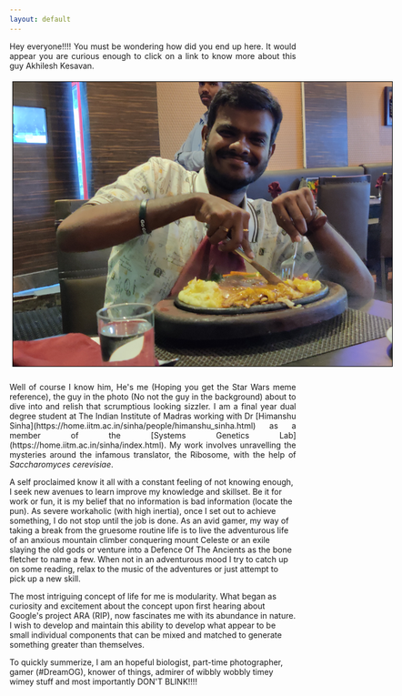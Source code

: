 ```yaml
---
layout: default
---
```


<p style="text-align: justify">
Hey everyone!!!! You must be wondering how did you end up here. It would appear you are curious enough to click on a link to know more about this guy Akhilesh Kesavan.
</p>

<style>
  .act_image {max-width: 700px; max-height: 500px; border:  1px solid black; margin: 5px 10px 10px 5px}
</style>
<center>
  <img class='act_image' src="/assets/Selfie.jpeg" alt="Me">
</center>

<p style="text-align: justify">
Well of course I know him, He's me (Hoping you get the Star Wars meme reference), the guy in the photo (No not the guy in the background) about to dive into and relish that scrumptious looking sizzler. I am a final year dual degree student at The Indian Institute of Madras working with Dr [Himanshu Sinha](https://home.iitm.ac.in/sinha/people/himanshu_sinha.html) as a member of the [Systems Genetics Lab](https://home.iitm.ac.in/sinha/index.html). My work involves unravelling
the mysteries around the infamous translator, the Ribosome, with the help of <em>Saccharomyces cerevisiae</em>.

A self proclaimed know it all with a constant feeling of not knowing enough, I seek new avenues to learn improve my knowledge and skillset. Be it for work or fun, it is my belief that no information is bad information (locate the pun). As severe workaholic (with high inertia), once I set out to achieve something, I do not stop until the job is done. As an avid gamer, my way of taking a break from the gruesome routine life is to live the adventurous life of an anxious mountain climber conquering mount Celeste or an exile slaying the old gods or venture into a Defence Of The Ancients as the bone fletcher to name a few. When not in an adventurous mood I try to catch up on some reading, relax to the music of the adventures or just attempt to pick up a new skill.

The most intriguing concept of life for me is modularity. What began as curiosity and excitement about the concept upon first hearing about Google's project ARA (RIP), now fascinates me with its abundance in nature. I wish to develop and maintain this ability to develop what appear to be small individual components that can be mixed and matched to generate something greater than themselves.

To quickly summerize, I am an hopeful biologist, part-time photographer, gamer (#DreamOG), knower of things, admirer of wibbly wobbly timey wimey stuff and most importantly DON'T BLINK!!!!
</p>
